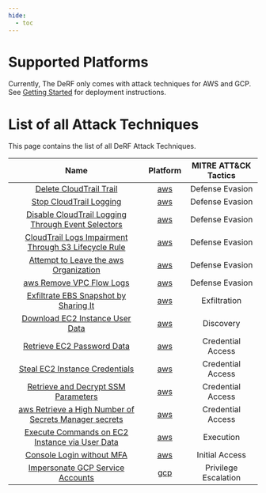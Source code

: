 ```yaml
---
hide:
  - toc
---
```


# Supported Platforms

Currently, The DeRF only comes with attack techniques for AWS and GCP.   
See [Getting Started](../Deployment/derf-deployment.md) for deployment instructions.

# List of all Attack Techniques

This page contains the list of all DeRF Attack Techniques.

| Name   | Platform | MITRE ATT&CK Tactics |
| :----: | :------: | :------------------: |
| [Delete CloudTrail Trail](./aws/cloudtrail-delete.md) | [aws](./aws/index.md) | Defense Evasion |
| [Stop CloudTrail Logging](./aws/cloudtrail-stop.md) | [aws](./aws/index.md) | Defense Evasion |
| [Disable CloudTrail Logging Through Event Selectors](./aws/cloudtrail-event-selectors.md) | [aws](./aws/index.md) | Defense Evasion |
| [CloudTrail Logs Impairment Through S3 Lifecycle Rule](./aws/cloudtrail-lifecycle-rules.md) | [aws](./aws/index.md) | Defense Evasion |
| [Attempt to Leave the aws Organization](./aws/organizations-leave.md) | [aws](./aws/index.md) | Defense Evasion |
| [aws Remove VPC Flow Logs](./aws/vpc-remove-flow-log.md) | [aws](./aws/index.md) | Defense Evasion |
| [Exfiltrate EBS Snapshot by Sharing It](./aws/ec2-share-ebs-snapshot.md) | [aws](./aws/index.md) | Exfiltration |
| [Download EC2 Instance User Data](./aws/ec2-get-user-data.md) | [aws](./aws/index.md) | Discovery |
| [Retrieve EC2 Password Data](./aws/ec2-get-password-data.md) | [aws](./aws/index.md) | Credential Access |
| [Steal EC2 Instance Credentials](./aws/ec2-steal-instance-credentials.md) | [aws](./aws/index.md) | Credential Access |
| [Retrieve and Decrypt SSM Parameters](./aws/ssm-retrieve-securestring-parameters.md) | [aws](./aws/index.md) | Credential Access |
| [aws Retrieve a High Number of Secrets Manager secrets](./aws/secretsmanager-retrieve-secrets.md) | [aws](./aws/index.md) | Credential Access |
| [Execute Commands on EC2 Instance via User Data](./aws/ec2-modify-user-data.md) | [aws](./aws/index.md) | Execution |
| [Console Login without MFA](.//aws/aws-console-login-without-mfa.md) | [aws](./aws/index.md) | Initial Access |
| [Impersonate GCP Service Accounts](./gcp/impersonate-service-accounts.md) | [gcp](./gcp/index.md) | Privilege Escalation |
